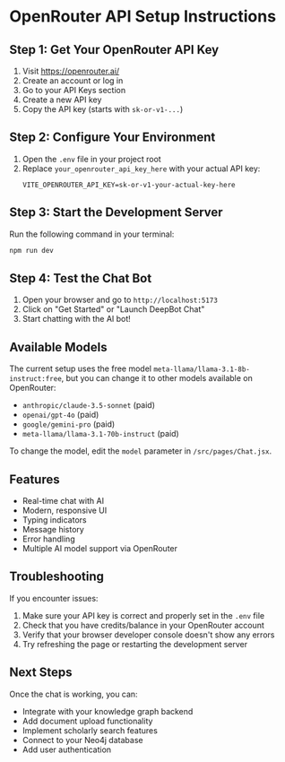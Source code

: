 # OpenRouter API Setup Instructions

## Step 1: Get Your OpenRouter API Key

1. Visit https://openrouter.ai/
2. Create an account or log in
3. Go to your API Keys section
4. Create a new API key
5. Copy the API key (starts with `sk-or-v1-...`)

## Step 2: Configure Your Environment

1. Open the `.env` file in your project root
2. Replace `your_openrouter_api_key_here` with your actual API key:
   ```
   VITE_OPENROUTER_API_KEY=sk-or-v1-your-actual-key-here
   ```

## Step 3: Start the Development Server

Run the following command in your terminal:
```bash
npm run dev
```

## Step 4: Test the Chat Bot

1. Open your browser and go to `http://localhost:5173`
2. Click on "Get Started" or "Launch DeepBot Chat"
3. Start chatting with the AI bot!

## Available Models

The current setup uses the free model `meta-llama/llama-3.1-8b-instruct:free`, but you can change it to other models available on OpenRouter:

- `anthropic/claude-3.5-sonnet` (paid)
- `openai/gpt-4o` (paid)
- `google/gemini-pro` (paid)
- `meta-llama/llama-3.1-70b-instruct` (paid)

To change the model, edit the `model` parameter in `/src/pages/Chat.jsx`.

## Features

- Real-time chat with AI
- Modern, responsive UI
- Typing indicators
- Message history
- Error handling
- Multiple AI model support via OpenRouter

## Troubleshooting

If you encounter issues:

1. Make sure your API key is correct and properly set in the `.env` file
2. Check that you have credits/balance in your OpenRouter account
3. Verify that your browser developer console doesn't show any errors
4. Try refreshing the page or restarting the development server

## Next Steps

Once the chat is working, you can:
- Integrate with your knowledge graph backend
- Add document upload functionality
- Implement scholarly search features
- Connect to your Neo4j database
- Add user authentication
